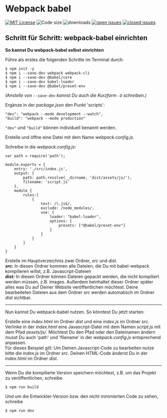 # Webpack babel

[![MIT License](https://img.shields.io/github/license/peter-stuhlmann/webpack-babel.svg)](webpack-babel/LICENSE) ![Code size](https://img.shields.io/github/languages/code-size/peter-stuhlmann/webpack-babel.svg) ![downloads](https://img.shields.io/github/downloads/peter-stuhlmann/webpack-babel/total.svg) [![open issues](https://img.shields.io/github/issues/peter-stuhlmann/webpack-babel.svg)](webpack-babel/issues) [![closed issues](https://img.shields.io/github/issues-closed/peter-stuhlmann/webpack-babel.svg)](webpack-babel/issues?q=is%3Aissue+is%3Aclosed)

## Schritt für Schritt: webpack-babel einrichten
**So kannst Du webpack-babel selbst einrichten**

Führe als erstes die folgenden Schritte im Terminal durch:
```
$ npm init -y
$ npm i --save-dev webpack webpack-cli
$ npm i --save-dev @babel/core
$ npm i --save-dev babel-loader
$ npm i --save-dev @babel/preset-env
```
_(Anstelle von ```--save-dev``` kannst Du auch die Kurzform ```-D``` schreiben.)_

Ergänze in der _package.json_ den Punkt 'scripts':
```
"dev": "webpack --mode development --watch",
"build": "webpack --mode production"
```

```"dev"``` und ```"build"``` können individuell benannt werden.


Erstelle und öffne eine Datei mit dem Name _webpack.config.js_.

Schreibe in die _webpack.config.js_:
```
var path = require('path');

module.exports = {
    entry: './src/index.js',
    output: {
        path: path.resolve(__dirname, 'dist/assets/js/'),
        filename: 'script.js'
    },
    module {
        rules:[
            {
                test: /\.js$/,
                exclude: /node_modules/,
                use: {
                    loader: "babel-loader",
                    options: {
                        presets: ["@babel/preset-env"]
                    }
                }
            }
        ]
    }
}
```

Erstelle im Hauptverzeichnis zwei Ordner, _src_ und _dist_.   
**_src:_** In diesen Ordner kommen alle Dateien, die Du mit babel-webpack kompilieren willst, z.B. Javascript-Dateien   
**_dist:_** In diesen Ordner können Dateien gepackt werden, die nicht kompiliert werden müssen, z.B. images. Außerdem beinhaltet dieser Ordner später alles was Du auf Deiner Website veröffentlichen möchtest. Deine bearbeiteten Dateien aus dem Ordner _src_ werden automatisch im Ordner _dist_ sichtbar.

---

Nun kannst Du webpack-babel nutzen.
So könntest Du jetzt starten:

Erstelle eine _index.html_ im Ordner _dist_ und eine _index.js_ im Ordner _src_.  
Verlinke in der _index.html_ eine Javascript-Datei mit dem Namen _script.js_ mit dem Pfad _assets/js/_. Möchtest Du den Pfad oder den Dateinamen ändern musst Du auch 'path' und 'filename' in der _webpack.config.js_ entsprechend anpassen.  
Für dieses Beispiel gilt: Um Deinen Javascript-Code zu bearbeiten nutze bitte die _index.js_ im Ordner _src_. Deinen HTML-Code änderst Du in der _index.html_ im Ordner _dist_.

---

Wenn Du die kompilierte Version speichern möchtest, z.B. um das Projekt zu veröffentlichen, schreibe
```
$ npm run build
```

Und um die Entwickler-Version bzw. den nicht minimierten Code zu sehen, schreibe
```
$ npm run dev
```